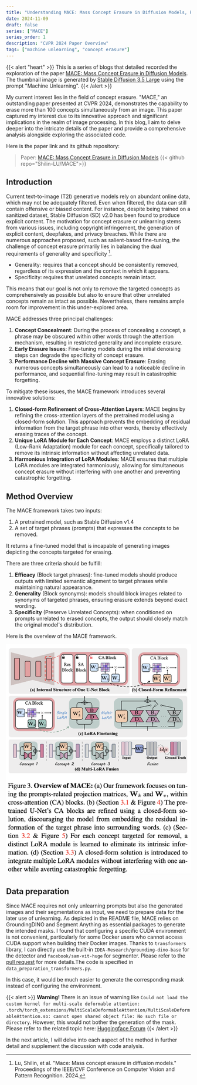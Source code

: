 ```yaml
---
title: "Understanding MACE: Mass Concept Erasure in Diffusion Models, Part I "
date: 2024-11-09
draft: false
series: ["MACE"]
series_order: 1
description: "CVPR 2024 Paper Overview"
tags: ["machine unlearning", "concept erasure"]
---
```


{{< alert "heart" >}}
This is a series of blogs that detailed recorded the exploration of the paper [MACE: Mass Concept Erasure in Diffusion Models](https://arxiv.org/abs/2403.06135). The thumbnail image is generated by [Stable Diffusion 3.5 Large](https://huggingface.co/spaces/stabilityai/stable-diffusion-3.5-large) using the prompt "Machine Unlearning".
{{< /alert >}}

My current interest lies in the field of concept erasure. "MACE," an outstanding paper presented at CVPR 2024, demonstrates the capability to erase more than 100 concepts simultaneously from an image. This paper captured my interest due to its innovative approach and significant implications in the realm of image processing. In this blog, I aim to delve deeper into the intricate details of the paper and provide a comprehensive analysis alongside exploring the associated code.

Here is the paper link and its github repository:

> Paper: [MACE: Mass Concept Erasure in Diffusion Models](https://arxiv.org/abs/2403.06135)
> {{< github repo="Shilin-LU/MACE">}}

## Introduction 

Current text-to-image (T2I) generative models rely on abundant online data, which may not be adequately filtered. Even when filtered, the data can still contain offensive or biased content. For instance, despite being trained on a sanitized dataset, Stable Diffusion (SD) v2.0 has been found to produce explicit content. The motivation for concept erasure or unlearning stems from various issues, including copyright infringement, the generation of explicit content, deepfakes, and privacy breaches. While there are numerous approaches proposed, such as salient-based fine-tuning, the challenge of concept erasure primarily lies in balancing the dual requirements of generality and specificity [^p1].

- Generality: requires that a concept should be consistently removed, regardless of its expression and the context in which it appears.
- Specificity: requires that unrelated concepts remain intact.

This means that our goal is not only to remove the targeted concepts as comprehensively as possible but also to ensure that other unrelated concepts remain as intact as possible. Nevertheless, there remains ample room for improvement in this under-explored area.

MACE addresses three principal challenges:

1. **Concept Concealment**: During the process of concealing a concept, a phrase may be obscured within other words through the attention mechanism, resulting in restricted generality and incomplete erasure.
2. **Early Erasure Issue**s: Fine-tuning models during the initial denoising steps can degrade the specificity of concept erasure.
3. **Performance Decline with Massive Concept Erasure**: Erasing numerous concepts simultaneously can lead to a noticeable decline in performance, and sequential fine-tuning may result in catastrophic forgetting.

To mitigate these issues, the MACE framework introduces several innovative solutions:

1. **Closed-form Refinement of Cross-Attention Layers**: MACE begins by refining the cross-attention layers of the pretrained model using a closed-form solution. This approach prevents the embedding of residual information from the target phrase into other words, thereby effectively erasing traces of the concept.
2. **Unique LoRA Module for Each Concept**: MACE employs a distinct LoRA (Low-Rank Adaptation) module for each concept, specifically tailored to remove its intrinsic information without affecting unrelated data.
3. **Harmonious Integration of LoRA Modules**: MACE ensures that multiple LoRA modules are integrated harmoniously, allowing for simultaneous concept erasure without interfering with one another and preventing catastrophic forgetting.

## Method Overview

The MACE framework takes two inputs:

1. A pretrained model, such as Stable Diffusion v1.4
2. A set of target phrases (prompts) that expresses the concepts to be removed.

It returns a fine-tuned model that is incapable of generating images depicting the concepts targeted for erasing.

There are three criteria should be fulfill:

1. **Efficacy** (Block target phrases): fine-tuned models should produce outputs with limited semantic alignment to target phrases while maintaining natural appearance.
2. **Generality** (Block synonyms): models should block images related to synonyms of targeted phrases, ensuring erasure extends beyond exact wording.
3. **Specificity** (Preserve Unrelated Concepts): when conditioned on prompts unrelated to erased concepts, the output should closely match the original model's distribution.


Here is the overview of the MACE framework.

![MACE framework](MACE_framework.png "MACE Framework.")

## Data preparation

Since MACE requires not only unlearning prompts but also the generated images and their segmentations as input, we need to prepare data for the later use of unlearning. As depicted in the README file, MACE relies on GroundingDINO and Segment Anything as essential packages to generate the intended masks. I found that configuring a specific CUDA environment is not convenient, particularly for some Docker users who cannot access CUDA support when building their Docker images. Thanks to `transformers` library, I can directly use the built-in `IDEA-Research/grounding-dino-base` for the detector and `facebook/sam-vit-huge` for segmenter. Please refer to the [pull request](https://github.com/Shilin-LU/MACE/pull/18) for more details.The code is specified in `data_preparation_transformers.py`.

In this case, it would be much easier to generate the corresponding mask instead of configuring the environment. 

{{< alert >}}
**Warning!** There is an issue of warning like `Could not load the custom kernel for multi-scale deformable attention: .torch/torch_extensions/MultiScaleDeformableAttention/MultiScaleDeformableAttention.so: cannot open shared object file: No such file or directory`. However, this would not bother the generation of the mask. Please refer to the related topic here: [Huggingface Forum](https://huggingface.co/IDEA-Research/grounding-dino-base/discussions/4#67178e12d49645a28cfad0af)
{{< /alert >}}


In the next article, I will delve into each aspect of the method in further detail and supplement the discussion with code analysis.


[^p1]: Lu, Shilin, et al. "Mace: Mass concept erasure in diffusion models." Proceedings of the IEEE/CVF Conference on Computer Vision and Pattern Recognition. 2024.